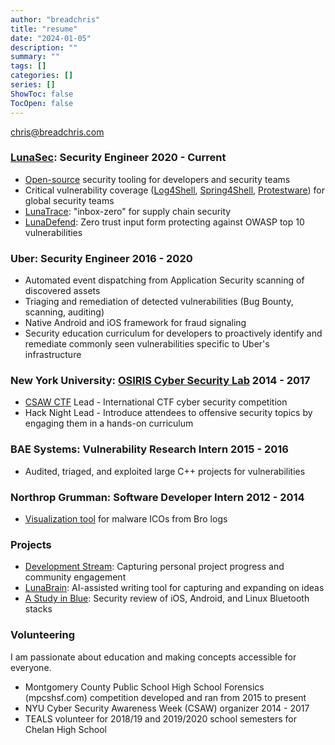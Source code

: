 ```yaml
---
author: "breadchris"
title: "resume"
date: "2024-01-05"
description: ""
summary: ""
tags: []
categories: []
series: []
ShowToc: false
TocOpen: false
---
```


chris@breadchris.com

### [LunaSec](https://lunasec.io): Security Engineer 2020 - Current
- [Open-source](https://github.com/lunasec-io/lunasec) security tooling for developers and security teams
- Critical vulnerability coverage ([Log4Shell](https://www.lunasec.io/docs/blog/log4j-zero-day/), [Spring4Shell](https://www.lunasec.io/docs/blog/spring-rce-vulnerabilities/), [Protestware](https://www.lunasec.io/docs/blog/node-ipc-protestware/)) for global security teams
- [LunaTrace](https://www.lunasec.io/docs/blog/the-issue-with-vuln-scanners/): "inbox-zero" for supply chain security
- [LunaDefend](https://www.lunasec.io/docs/blog/lunasec-story/): Zero trust input form protecting against OWASP top 10 vulnerabilities

### Uber: Security Engineer 2016 - 2020
- Automated event dispatching from Application Security scanning of discovered assets
- Triaging and remediation of detected vulnerabilities (Bug Bounty, scanning, auditing)
- Native Android and iOS framework for fraud signaling
- Security education curriculum for developers to proactively identify and remediate commonly seen vulnerabilities specific to Uber's infrastructure

### New York University: [OSIRIS Cyber Security Lab](https://osiris.cyber.nyu.edu/) 2014 - 2017
- [CSAW CTF](https://www.csaw.io/ctf) Lead - International CTF cyber security competition
- Hack Night Lead - Introduce attendees to offensive security topics by engaging them in a hands-on curriculum

### BAE Systems: Vulnerability Research Intern 2015 - 2016
- Audited, triaged, and exploited large C++ projects for vulnerabilities

### Northrop Grumman: Software Developer Intern 2012 - 2014
- [Visualization tool](https://www.youtube.com/watch?v=KNGtEchL9fs) for malware ICOs from Bro logs 

### Projects
- [Development Stream](https://www.youtube.com/@breadchris/streams): Capturing personal project progress and community engagement
- [LunaBrain](https://github.com/lunabrain-ai/lunabrain): AI-assisted writing tool for capturing and expanding on ideas
- [A Study in Blue](http://breadchris.github.io/pwn/exploit/bluetooth/2019/08/01/bluetooth-pwning/): Security review of iOS, Android, and Linux Bluetooth stacks

### Volunteering
I am passionate about education and making concepts accessible for everyone.
- Montgomery County Public School High School Forensics (mpcshsf.com) competition developed and ran from 2015 to present
- NYU Cyber Security Awareness Week (CSAW) organizer 2014 - 2017
- TEALS volunteer for 2018/19 and 2019/2020 school semesters for Chelan High School
